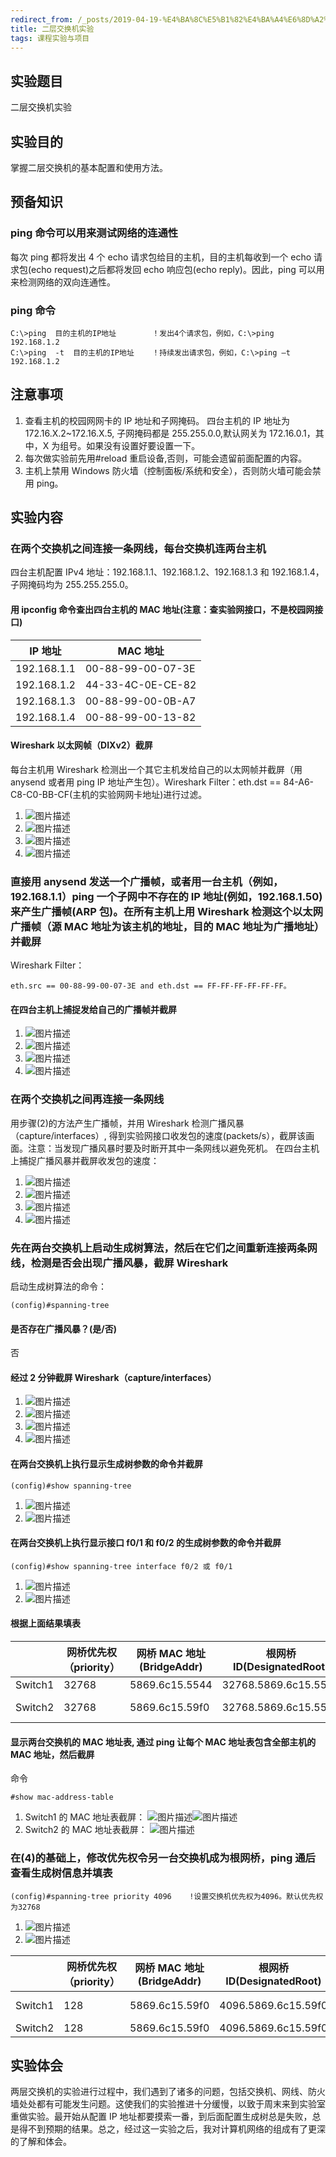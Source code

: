 ```yaml
---
redirect_from: /_posts/2019-04-19-%E4%BA%8C%E5%B1%82%E4%BA%A4%E6%8D%A2%E6%9C%BA%E5%AE%9E%E9%AA%8C/
title: 二层交换机实验
tags: 课程实验与项目
---
```


## 实验题目

二层交换机实验

## 实验目的

掌握二层交换机的基本配置和使用方法。

## 预备知识

### ping 命令可以用来测试网络的连通性

每次 ping 都将发出 4 个 echo 请求包给目的主机，目的主机每收到一个 echo 请求包(echo request)之后都将发回 echo 响应包(echo reply)。因此，ping 可以用来检测网络的双向连通性。

### ping 命令

```shell
C:\>ping  目的主机的IP地址        ！发出4个请求包，例如，C:\>ping 192.168.1.2
C:\>ping  -t  目的主机的IP地址    ！持续发出请求包，例如，C:\>ping –t 192.168.1.2
```

## 注意事项

1. 查看主机的校园网网卡的 IP 地址和子网掩码。 四台主机的 IP 地址为 172.16.X.2~172.16.X.5, 子网掩码都是 255.255.0.0,默认网关为 172.16.0.1，其中，X 为组号。如果没有设置好要设置一下。
2. 每次做实验前先用#reload 重启设备,否则，可能会遗留前面配置的内容。
3. 主机上禁用 Windows 防火墙（控制面板/系统和安全），否则防火墙可能会禁用 ping。

## 实验内容

### 在两个交换机之间连接一条网线，每台交换机连两台主机

四台主机配置 IPv4 地址：192.168.1.1、192.168.1.2、192.168.1.3 和 192.168.1.4，子网掩码均为 255.255.255.0。

#### 用 ipconfig 命令查出四台主机的 MAC 地址(注意：查实验网接口，不是校园网接口)

| IP 地址     | MAC 地址          |
| ----------- | ----------------- |
| 192.168.1.1 | 00-88-99-00-07-3E |
| 192.168.1.2 | 44-33-4C-0E-CE-82 |
| 192.168.1.3 | 00-88-99-00-0B-A7 |
| 192.168.1.4 | 00-88-99-00-13-82 |

#### Wireshark 以太网帧（DIXv2）截屏

每台主机用 Wireshark 检测出一个其它主机发给自己的以太网帧并截屏（用 anysend 或者用 ping IP 地址产生包）。Wireshark Filter：eth.dst == 84-A6-C8-C0-BB-CF(主机的实验网网卡地址)进行过滤。

1. ![图片描述](https://Mizuno-Ai.wu-kan.cn/assets/image/2019/2019-04-19-1.jpg)
2. ![图片描述](https://Mizuno-Ai.wu-kan.cn/assets/image/2019/2019-04-19-2.jpg)
3. ![图片描述](https://Mizuno-Ai.wu-kan.cn/assets/image/2019/2019-04-19-3.jpg)
4. ![图片描述](https://Mizuno-Ai.wu-kan.cn/assets/image/2019/2019-04-19-4.jpg)

### 直接用 anysend 发送一个广播帧，或者用一台主机（例如，192.168.1.1）ping 一个子网中不存在的 IP 地址(例如，192.168.1.50)来产生广播帧(ARP 包)。在所有主机上用 Wireshark 检测这个以太网广播帧（源 MAC 地址为该主机的地址，目的 MAC 地址为广播地址）并截屏

Wireshark Filter：

```shell
eth.src == 00-88-99-00-07-3E and eth.dst == FF-FF-FF-FF-FF-FF。
```

#### 在四台主机上捕捉发给自己的广播帧并截屏

1. ![图片描述](https://Mizuno-Ai.wu-kan.cn/assets/image/2019/2019-04-19-5.jpg)
2. ![图片描述](https://Mizuno-Ai.wu-kan.cn/assets/image/2019/2019-04-19-6.jpg)
3. ![图片描述](https://Mizuno-Ai.wu-kan.cn/assets/image/2019/2019-04-19-7.jpg)
4. ![图片描述](https://Mizuno-Ai.wu-kan.cn/assets/image/2019/2019-04-19-8.jpg)

### 在两个交换机之间再连接一条网线

用步骤(2)的方法产生广播帧，并用 Wireshark 检测广播风暴（capture/interfaces）, 得到实验网接口收发包的速度(packets/s），截屏该画面。注意：当发现广播风暴时要及时断开其中一条网线以避免死机。
在四台主机上捕捉广播风暴并截屏收发包的速度：

1. ![图片描述](https://Mizuno-Ai.wu-kan.cn/assets/image/2019/2019-04-19-9.jpg)
2. ![图片描述](https://Mizuno-Ai.wu-kan.cn/assets/image/2019/2019-04-19-10.jpg)
3. ![图片描述](https://Mizuno-Ai.wu-kan.cn/assets/image/2019/2019-04-19-11.jpg)
4. ![图片描述](https://Mizuno-Ai.wu-kan.cn/assets/image/2019/2019-04-19-12.jpg)

### 先在两台交换机上启动生成树算法，然后在它们之间重新连接两条网线，检测是否会出现广播风暴，截屏 Wireshark

启动生成树算法的命令：

```shell
(config)#spanning-tree
```

#### 是否存在广播风暴？(是/否)

否

#### 经过 2 分钟截屏 Wireshark（capture/interfaces）

1. ![图片描述](https://Mizuno-Ai.wu-kan.cn/assets/image/2019/2019-04-19-13.jpg)
2. ![图片描述](https://Mizuno-Ai.wu-kan.cn/assets/image/2019/2019-04-19-14.jpg)
3. ![图片描述](https://Mizuno-Ai.wu-kan.cn/assets/image/2019/2019-04-19-15.jpg)
4. ![图片描述](https://Mizuno-Ai.wu-kan.cn/assets/image/2019/2019-04-19-16.jpg)

#### 在两台交换机上执行显示生成树参数的命令并截屏

```shell
(config)#show spanning-tree
```

1. ![图片描述](https://Mizuno-Ai.wu-kan.cn/assets/image/2019/2019-04-19-17.jpg)
2. ![图片描述](https://Mizuno-Ai.wu-kan.cn/assets/image/2019/2019-04-19-18.jpg)

#### 在两台交换机上执行显示接口 f0/1 和 f0/2 的生成树参数的命令并截屏

```shell
(config)#show spanning-tree interface f0/2 或 f0/1
```

1. ![图片描述](https://Mizuno-Ai.wu-kan.cn/assets/image/2019/2019-04-19-19.jpg)
2. ![图片描述](https://Mizuno-Ai.wu-kan.cn/assets/image/2019/2019-04-19-20.jpg)

#### 根据上面结果填表

|         | 网桥优先权（priority） | 网桥 MAC 地址(BridgeAddr) | 根网桥 ID(DesignatedRoot) | 到根的距离(RootCost) | 根端口(RootPort)     | 指定端口(Designated) |
| ------- | ---------------------- | ------------------------- | ------------------------- | -------------------- | -------------------- | -------------------- |
| Switch1 | 32768                  | 5869.6c15.5544            | 32768.5869.6c15.5544      | 0                    | 0                    | 32768.5869.6c15.5544 |
| Switch2 | 32768                  | 5869.6c15.59f0            | 32768.5869.6c15.5544      | 0                    | GigabitEthernet 0/16 | 32768.5869.6c15.5544 |

#### 显示两台交换机的 MAC 地址表, 通过 ping 让每个 MAC 地址表包含全部主机的 MAC 地址，然后截屏

命令

```shell
#show mac-address-table
```

1. Switch1 的 MAC 地址表截屏：
   ![图片描述](https://Mizuno-Ai.wu-kan.cn/assets/image/2019/2019-04-19-21.jpg)![图片描述](https://Mizuno-Ai.wu-kan.cn/assets/image/2019/2019-04-19-22.jpg)
2. Switch2 的 MAC 地址表截屏：
   ![图片描述](https://Mizuno-Ai.wu-kan.cn/assets/image/2019/2019-04-19-23.jpg)

### 在(4)的基础上，修改优先权令另一台交换机成为根网桥，ping 通后查看生成树信息并填表

```shell
(config)#spanning-tree priority 4096    !设置交换机优先权为4096。默认优先权为32768
```

1. ![图片描述](https://Mizuno-Ai.wu-kan.cn/assets/image/2019/2019-04-19-24.jpg)
2. ![图片描述](https://Mizuno-Ai.wu-kan.cn/assets/image/2019/2019-04-19-25.jpg)

|         | 网桥优先权（priority） | 网桥 MAC 地址(BridgeAddr) | 根网桥 ID(DesignatedRoot) | 到根的距离(RootCost) | 根端口(RootPort)     | 指定端口(Designated) |
| ------- | ---------------------- | ------------------------- | ------------------------- | -------------------- | -------------------- | -------------------- |
| Switch1 | 128                    | 5869.6c15.59f0            | 4096.5869.6c15.59f0       | 0                    | GigabitEthernet 0/16 | 4096.5869.6c15.59f0  |
| Switch2 | 128                    | 5869.6c15.59f0            | 4096.5869.6c15.59f0       | 0                    | 0                    | 4096.5869.6c15.59f0  |

## 实验体会

两层交换机的实验进行过程中，我们遇到了诸多的问题，包括交换机、网线、防火墙处处都有可能发生问题。这使我们的实验推进十分缓慢，以致于周末来到实验室重做实验。最开始从配置 IP 地址都要摸索一番，到后面配置生成树总是失败，总是得不到预期的结果。总之，经过这一实验之后，我对计算机网络的组成有了更深的了解和体会。
